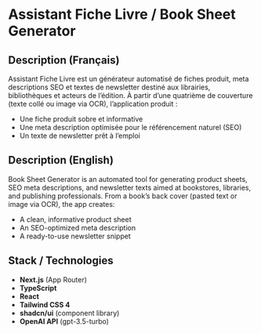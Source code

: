 # Assistant Fiche Livre / Book Sheet Generator

## Description (Français)

Assistant Fiche Livre est un générateur automatisé de fiches produit, meta descriptions SEO et textes de newsletter destiné aux librairies, bibliothèques et acteurs de l’édition. À partir d’une quatrième de couverture (texte collé ou image via OCR), l’application produit :

- Une fiche produit sobre et informative  
- Une meta description optimisée pour le référencement naturel (SEO)  
- Un texte de newsletter prêt à l’emploi  

## Description (English)

Book Sheet Generator is an automated tool for generating product sheets, SEO meta descriptions, and newsletter texts aimed at bookstores, libraries, and publishing professionals. From a book’s back cover (pasted text or image via OCR), the app creates:

- A clean, informative product sheet  
- An SEO-optimized meta description  
- A ready-to-use newsletter snippet  

## Stack / Technologies

- **Next.js** (App Router)  
- **TypeScript**  
- **React**  
- **Tailwind CSS 4**  
- **shadcn/ui** (component library)  
- **OpenAI API** (gpt-3.5-turbo) 